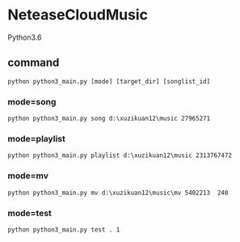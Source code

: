 # NeteaseCloudMusic
Python3.6
## command
`python python3_main.py [mode] [target_dir] [songlist_id]`

### mode=song
`python python3_main.py song d:\xuzikuan12\music 27965271`

### mode=playlist
`python python3_main.py playlist d:\xuzikuan12\music 2313767472`

### mode=mv
`python python3_main.py mv d:\xuzikuan12\music\mv 5402213  240`

### mode=test
`python python3_main.py test . 1`
